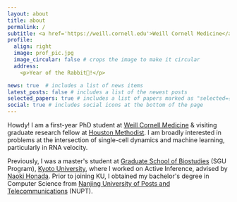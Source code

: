 ```yaml
---
layout: about
title: about
permalink: /
subtitle: <a href='https://weill.cornell.edu'>Weill Cornell Medicine</a> & <a href='https://www.houstonmethodist.org'>Houston Methodist</a>, Houston, Texas, United States
profile:
  align: right
  image: prof_pic.jpg
  image_circular: false # crops the image to make it circular
  address: 
    <p>Year of the Rabbit🐰!</p>

news: true  # includes a list of news items
latest_posts: false # includes a list of the newest posts
selected_papers: true # includes a list of papers marked as "selected={true}"
social: true # includes social icons at the bottom of the page
---
```


Howdy! I am a first-year PhD student at [Weill Cornell Medicine](https://weill.cornell.edu) & visiting graduate research fellow at [Houston Methodist](https://www.houstonmethodist.org). I am broadly interested in problems at the intersection of single-cell dynamics and machine learning, particularly in RNA velocity.

Previously, I was a master's student at [Graduate School of Biostudies](https://www.lif.kyoto-u.ac.jp/e/) (SGU Program), [Kyoto University](https://www.kyoto-u.ac.jp/en), where I worked on Active Inference, advised by [Naoki Honada](https://sites.google.com/view/data-driven-biology/). Prior to joining KU, I obtained my bachelor's degree in Computer Science from [Nanjing University of Posts and Telecommunications](https://www.njupt.edu.cn/en/) (NUPT). 

[//]: # (then spent a wonderful year as a researcher with Miguel Hernán in the Program for Causal Inference at the Harvard School of Public Health)

